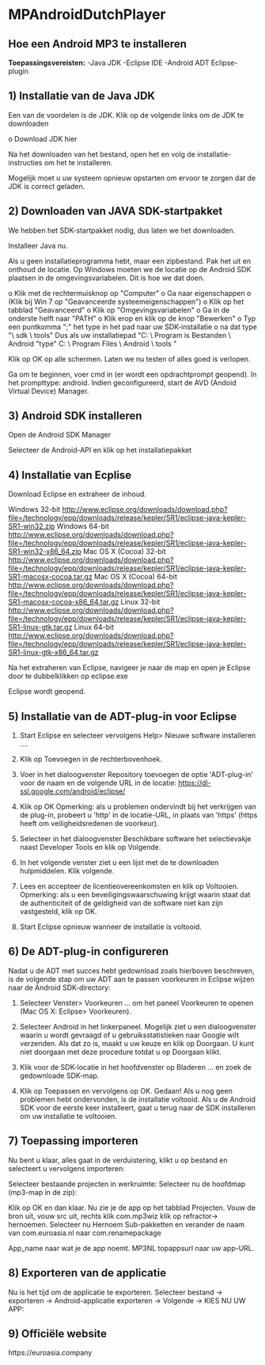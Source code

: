 # <h1>MPAndroidDutchPlayer</h1>
<h2>Hoe een Android MP3 te installeren</h2>

<b>Toepassingsvereisten:</b>
-Java JDK
-Eclipse IDE
-Android ADT Eclipse-plugin

<h2>1) Installatie van de Java JDK</h2>
Een van de voordelen is de JDK. Klik op de volgende links om de JDK te downloaden

o Download JDK hier

Na het downloaden van het bestand, open het en volg de installatie-instructies om het te installeren.

Mogelijk moet u uw systeem opnieuw opstarten om ervoor te zorgen dat de JDK
is correct geladen.

<h2>2) Downloaden van JAVA SDK-startpakket</h2>
We hebben het SDK-startpakket nodig, dus laten we het downloaden.

Installeer Java nu.

Als u geen installatieprogramma hebt, maar een zipbestand. Pak het uit en onthoud de locatie. Op Windows moeten we de locatie op de Android SDK plaatsen in de omgevingsvariabelen. Dit is hoe we dat doen.

o Klik met de rechtermuisknop op "Computer"
o Ga naar eigenschappen
o (Klik bij Win 7 op "Geavanceerde systeemeigenschappen")
o Klik op het tabblad "Geavanceerd"
o Klik op "Omgevingsvariabelen"
o Ga in de onderste helft naar "PATH"
o Klik erop en klik op de knop "Bewerken"
o Typ een puntkomma ";" het type in het pad naar uw SDK-installatie
o na dat type "\ sdk \ tools"
Dus als uw installatiepad "C: \ Program is
Bestanden \ Android "type" C: \ Program Files \ Android \ tools "

Klik op OK op alle schermen. Laten we nu testen of alles goed is verlopen.

Ga om te beginnen, voer cmd in (er wordt een opdrachtprompt geopend). In het prompttype: android. Indien geconfigureerd, start de AVD (Andoid Virtual Device) Manager.

<h2>3) Android SDK installeren</h2>
Open de Android SDK Manager

Selecteer de Android-API en klik op het installatiepakket

<h2>4) Installatie van Ecplise</h2>
Download Eclipse en extraheer de inhoud.

Windows 32-bit http://www.eclipse.org/downloads/download.php?file=/technology/epp/downloads/release/kepler/SR1/eclipse-java-kepler-SR1-win32.zip
Windows 64-bit http://www.eclipse.org/downloads/download.php?file=/technology/epp/downloads/release/kepler/SR1/eclipse-java-kepler-SR1-win32-x86_64.zip
Mac OS X (Cocoa) 32-bit http://www.eclipse.org/downloads/download.php?file=/technology/epp/downloads/release/kepler/SR1/eclipse-java-kepler-SR1-macosx-cocoa.tar.gz
Mac OS X (Cocoa) 64-bit http://www.eclipse.org/downloads/download.php?file=/technology/epp/downloads/release/kepler/SR1/eclipse-java-kepler-SR1-macosx-cocoa-x86_64.tar.gz
Linux 32-bit http://www.eclipse.org/downloads/download.php?file=/technology/epp/downloads/release/kepler/SR1/eclipse-java-kepler-SR1-linux-gtk.tar.gz
Linux 64-bit http://www.eclipse.org/downloads/download.php?file=/technology/epp/downloads/release/kepler/SR1/eclipse-java-kepler-SR1-linux-gtk-x86_64.tar.gz

Na het extraheren van Eclipse, navigeer je naar de map en open je Eclipse door te dubbelklikken op eclipse.exe

Eclipse wordt geopend.

<h2>5) Installatie van de ADT-plug-in voor Eclipse</h2>

1. Start Eclipse en selecteer vervolgens Help> Nieuwe software installeren ....

2. Klik op Toevoegen in de rechterbovenhoek.

3. Voer in het dialoogvenster Repository toevoegen de optie 'ADT-plug-in' voor de naam en de volgende URL in
de locatie:
https://dl-ssl.google.com/android/eclipse/

4. Klik op OK
Opmerking: als u problemen ondervindt bij het verkrijgen van de plug-in, probeert u 'http' in de locatie-URL, in plaats van 'https' (https heeft om veiligheidsredenen de voorkeur).

5. Selecteer in het dialoogvenster Beschikbare software het selectievakje naast Developer Tools en klik op Volgende.

6. In het volgende venster ziet u een lijst met de te downloaden hulpmiddelen. Klik volgende.

7. Lees en accepteer de licentieovereenkomsten en klik op Voltooien.
Opmerking: als u een beveiligingswaarschuwing krijgt waarin staat dat de authenticiteit of de geldigheid van de software niet kan zijn
vastgesteld, klik op OK.

8. Start Eclipse opnieuw wanneer de installatie is voltooid.

<h2>6) De ADT-plug-in configureren</h2>
Nadat u de ADT met succes hebt gedownload zoals hierboven beschreven, is de volgende stap om uw ADT aan te passen
voorkeuren in Eclipse wijzen naar de Android SDK-directory:

1. Selecteer Venster> Voorkeuren ... om het paneel Voorkeuren te openen (Mac OS X: Eclipse> Voorkeuren).

2. Selecteer Android in het linkerpaneel.
Mogelijk ziet u een dialoogvenster waarin u wordt gevraagd of u gebruiksstatistieken naar Google wilt verzenden. Als dat zo is, maakt u uw
keuze en klik op Doorgaan. U kunt niet doorgaan met deze procedure totdat u op Doorgaan klikt.

3. Klik voor de SDK-locatie in het hoofdvenster op Bladeren ... en zoek de gedownloade SDK-map.

4. Klik op Toepassen en vervolgens op OK.
Gedaan! Als u nog geen problemen hebt ondervonden, is de installatie voltooid. Als u de Android SDK voor de eerste keer installeert, gaat u terug naar de SDK installeren om uw installatie te voltooien.

<h2>7) Toepassing importeren</h2>
Nu bent u klaar, alles gaat in de verduistering, klikt u op bestand en selecteert u vervolgens importeren:

Selecteer bestaande projecten in werkruimte:
Selecteer nu de hoofdmap (mp3-map in de zip):

Klik op OK en dan klaar. Nu zie je de app op het tabblad Projecten. Vouw de bron uit, vouw src uit, rechts
klik com.mp3wiz klik op refractor-> hernoemen. Selecteer nu Hernoem Sub-pakketten en verander de naam
van com.euroasia.nl naar com.renamepackage

App_name naar wat je de app noemt. MP3NL
topappsurl naar uw app-URL.

<h2>8) Exporteren van de applicatie</h2>
Nu is het tijd om de applicatie te exporteren. Selecteer bestand -> exporteren -> Android-applicatie exporteren -> Volgende ->
KIES NU UW APP:

<h2>9) Officiële website</h2>
https://euroasia.company
